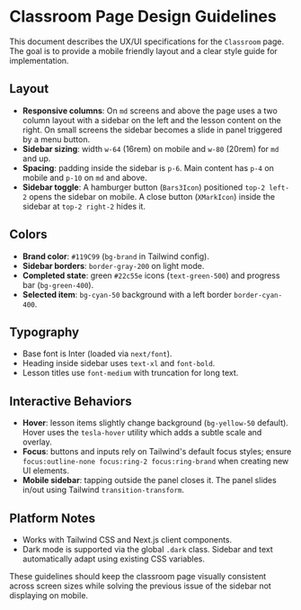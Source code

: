 # Classroom Page Design Guidelines

This document describes the UX/UI specifications for the `Classroom` page. The goal is to provide a mobile friendly layout and a clear style guide for implementation.

## Layout
- **Responsive columns**: On `md` screens and above the page uses a two column layout with a sidebar on the left and the lesson content on the right. On small screens the sidebar becomes a slide in panel triggered by a menu button.
- **Sidebar sizing**: width `w-64` (16rem) on mobile and `w-80` (20rem) for `md` and up.
- **Spacing**: padding inside the sidebar is `p-6`. Main content has `p-4` on mobile and `p-10` on `md` and above.
- **Sidebar toggle**: A hamburger button (`Bars3Icon`) positioned `top-2 left-2` opens the sidebar on mobile. A close button (`XMarkIcon`) inside the sidebar at `top-2 right-2` hides it.

## Colors
- **Brand color**: `#119C99` (`bg-brand` in Tailwind config).
- **Sidebar borders**: `border-gray-200` on light mode.
- **Completed state**: green `#22c55e` icons (`text-green-500`) and progress bar (`bg-green-400`).
- **Selected item**: `bg-cyan-50` background with a left border `border-cyan-400`.

## Typography
- Base font is Inter (loaded via `next/font`).
- Heading inside sidebar uses `text-xl` and `font-bold`.
- Lesson titles use `font-medium` with truncation for long text.

## Interactive Behaviors
- **Hover**: lesson items slightly change background (`bg-yellow-50` default). Hover uses the `tesla-hover` utility which adds a subtle scale and overlay.
- **Focus**: buttons and inputs rely on Tailwind's default focus styles; ensure `focus:outline-none focus:ring-2 focus:ring-brand` when creating new UI elements.
- **Mobile sidebar**: tapping outside the panel closes it. The panel slides in/out using Tailwind `transition-transform`.

## Platform Notes
- Works with Tailwind CSS and Next.js client components.
- Dark mode is supported via the global `.dark` class. Sidebar and text automatically adapt using existing CSS variables.

These guidelines should keep the classroom page visually consistent across screen sizes while solving the previous issue of the sidebar not displaying on mobile.
